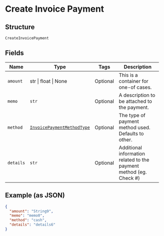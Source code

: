 
# Create Invoice Payment

## Structure

`CreateInvoicePayment`

## Fields

| Name | Type | Tags | Description |
|  --- | --- | --- | --- |
| `amount` | str \| float \| None | Optional | This is a container for one-of cases. |
| `memo` | `str` | Optional | A description to be attached to the payment. |
| `method` | [`InvoicePaymentMethodType`](../../doc/models/invoice-payment-method-type.md) | Optional | The type of payment method used. Defaults to other. |
| `details` | `str` | Optional | Additional information related to the payment method (eg. Check #) |

## Example (as JSON)

```json
{
  "amount": "String9",
  "memo": "memo0",
  "method": "cash",
  "details": "details6"
}
```

